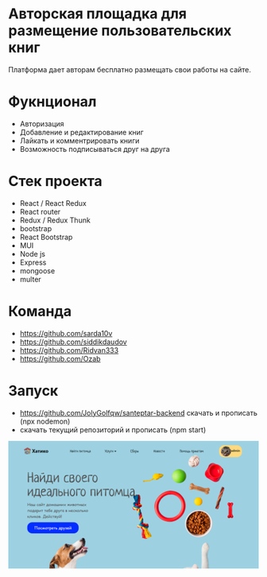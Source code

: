 # Авторская площадка для размещение пользовательских книг

Платформа дает авторам бесплатно размещать свои работы на сайте.

# Фукнционал
- Авторизация
- Добавление и редактирование книг
- Лайкать и комментрировать книги
- Возможность подписываться друг на друга

# Стек проекта
- React / React Redux
- React router
- Redux / Redux Thunk
- bootstrap
- React Bootstrap
- MUI
- Node js
- Express
- mongoose
- multer

# Команда
- https://github.com/sarda10v
- https://github.com/siddikdaudov
- https://github.com/Ridvan333
- https://github.com/Ozab

# Запуск
- https://github.com/JolyGolfqw/santeptar-backend скачать и прописать (npx nodemon)
- скачать текущий репозиторий и прописать (npm start)

![Image alt](https://github.com/JolyGolfqw/second-life/blob/main/Снимок.PNG)
